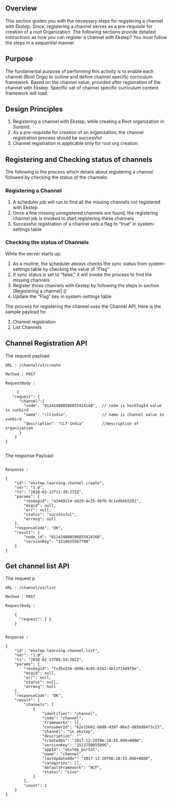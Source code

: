 ## Overview

This section guides you with the necessary steps for registering a channel with Ekstep. Since, registering a channel serves as a pre-requisite for creation of a root Organization. 
The following sections provide detailed instructions as how you can register a channel with Ekstep?
You must follow the steps in a sequential manner

## Purpose

The fundamental purpose of performing this activity is to enable each channel (Root Orgs) to outline and define channel specific curriculum framework. Based on the channel value, provided after registration of the channel with Ekstep. Specific set of channel specific curriculum content framework will load. 

## Design Principles 

1.	Registering a channel with Ekstep, while creating a Root organization in Sunbird.
2.	As a pre-requisite for creation of an organization, the channel registration process should be successful
3.	Channel registration is applicable only for root org creation

## Registering and Checking status of channels

The following is the process which details about registering a channel followed by checking the status of the channels:

### Registering a Channel 

1.	A scheduler job will run to find all the missing channels not registered with Ekstep
2.	Once a few missing unregistered channels are found, the registering channel job is invoked to start registering these channels
3.	Successful registration of a channel sets a flag to “true” in system-settings table

### Checking the status of Channels 

While the server starts up:
1.	As a routine, the scheduler always checks the sync status from system-settings table by checking the value of “Flag”
2.	If sync status is set to “false,” it will invoke the process to find the missing channels
3.	Register those channels with Ekstep by following the steps in section [Registering a channel] ()
4.	Update the “Flag” key in system-settings table

The process for registering the channel uses the Channel API, Here is the sample payload for 
1.	Channel registration 
2.	List Channels 

## Channel Registration API

The request payload:

``` 
URL : /channel/v3/create

Method : POST 

RequestBody :

     {
   "request": {
      "channel":{
        "code": "012424880506855424168",  // code is hashTagId value in sunbird
        "name": "cltindia",               // name is channel value in sunbird
        "description": "CLT India"        //description of organisation
      }
    }
}


```

The response Payload:

```

Response :

{
    "id": "ekstep.learning.channel.create",
    "ver": "1.0",
    "ts": "2018-02-12T11:39:27ZZ",
    "params": {
        "resmsgid": "a3449214-d429-4c25-96fb-9c1edb4b5201",
        "msgid": null,
        "err": null,
        "status": "successful",
        "errmsg": null
    },
    "responseCode": "OK",
    "result": {
        "node_id": "012424880506855424168",
        "versionKey": "1518435567708"
    }
}
```

## Get channel list API 

The request p

```
URL : /channel/v3/list

Method : POST 

RequestBody :

    {
      "request": { }
    }


Response :

{
    "id": "ekstep.learning.channel.list",
    "ver": "1.0",
    "ts": "2018-02-13T05:54:38ZZ",
    "params": {
        "resmsgid": "fcd5e23e-db98-4c05-b162-4b11f1449f8e",
        "msgid": null,
        "err": null,
        "status": null,
        "errmsg": null
    },
    "responseCode": "OK",
    "result": {
        "channels": [
            {
                "identifier": "channel",
                "code": "channel",
                "frameworks": [],
                "consumerId": "62e15662-bb09-439f-86e2-d65bd84f3c23",
                "channel": "in.ekstep",
                "description": "",
                "createdOn": "2017-12-20T06:20:55.096+0000",
                "versionKey": "1513750855096",
                "appId": "ekstep_portal",
                "name": "channel",
                "lastUpdatedOn": "2017-12-20T06:20:55.096+0000",
                "categories": [],
                "defaultFramework": "NCF",
                "status": "Live"
            }
        ],
        "count": 1
    }
}
```

